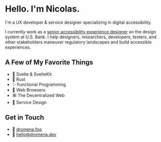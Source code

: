 # Hello. I'm Nicolas. 

I'm a UX developer & service designer specializing in digital accessibility.

I currently work as a [senior accessibility experience designer](https://www.dromena.foo/) on the design system at U.S. Bank. I help designers, researchers, developers, testers, and other stakeholders maneuver regulatory landscapes and build accessible experiences.

## A Few of My Favorite Things

*   🎩 Svelte & SvelteKit
*   🦀 Rust
*   ✨ Functional Programming
*   🦁 Web Browsers
*   🕸️ The Decentralized Web
*   📍 Service Design

## Get in Touch

- 🔗 [dromena.foo]([url](https://www.dromena.foo/))
- 💌 <a href="mailto:hello@dromena.dev">hello@dromena.dev</a>
